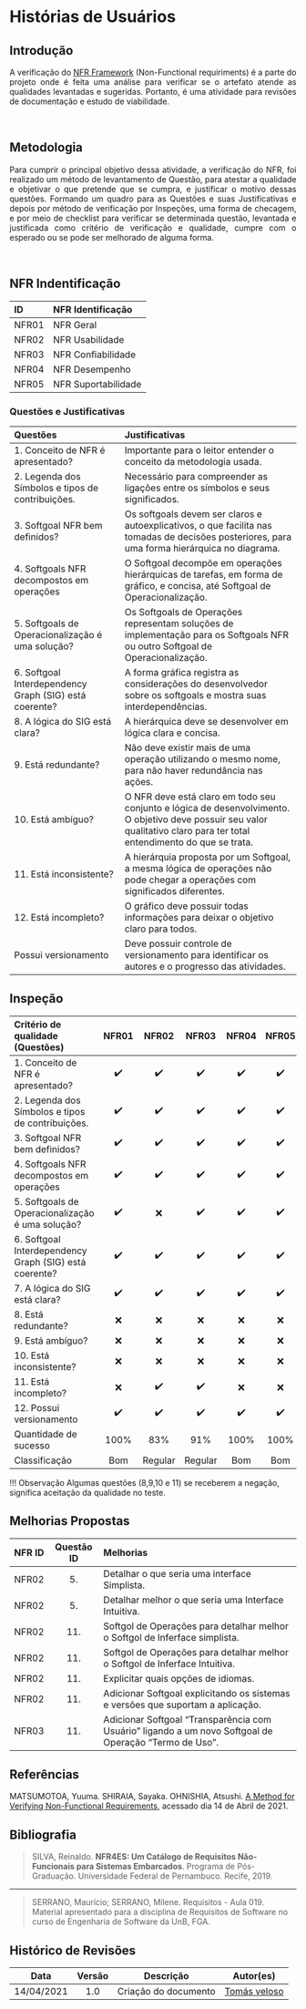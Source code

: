 # Histórias de Usuários


## Introdução

<p align = "justify">A verificação do <a href="https://requisitos-de-software.github.io/2020.2-BikeItau/modelagem/nfrFramework/#nfr-suportabilidade">NFR Framework</a> (Non-Functional requiriments) é a parte do projeto onde é feita uma análise para verificar se o artefato atende as qualidades levantadas e sugeridas. Portanto, é uma atividade para revisões de documentação e estudo de viabilidade. </p>
<br/>


## Metodologia

<p align = "justify"> Para cumprir o principal objetivo dessa atividade, a verificação do NFR, foi realizado um método de levantamento de Questão, para atestar a qualidade e objetivar o que pretende que se cumpra, e justificar o motivo dessas questões. Formando um quadro para as Questões e suas Justificativas e depois por método de verificação por Inspeções, uma forma de checagem, e por meio de checklist para verificar se determinada questão, levantada e justificada como critério de verificação e qualidade, cumpre com o esperado ou se pode ser melhorado de alguma forma.</p>
<br/>

## NFR Indentificação

| **ID** | **NFR Identificação** |
| :--- | :--- |
| NFR01 | NFR Geral |
| NFR02 | NFR Usabilidade |
| NFR03 | NFR Confiabilidade |
| NFR04 | NFR Desempenho |
| NFR05 | NFR Suportabilidade |

  

### Questões e Justificativas

| **Questões** | **Justificativas** |
| :--- | :--- |
|  1. Conceito de NFR é apresentado? | Importante para o leitor entender o conceito da metodologia usada.  |
|  2. Legenda dos Símbolos e tipos de contribuições. | Necessário para compreender as ligações entre os símbolos e seus significados.  |
|  3. Softgoal NFR bem definidos? | Os softgoals devem ser claros e autoexplicativos, o que facilita nas tomadas de decisões posteriores, para uma forma hierárquica no diagrama.  |
|  4. Softgoals NFR decompostos em operações | O Softgoal decompõe em operações hierárquicas de tarefas, em forma de gráfico, e concisa, até Softgoal de Operacionalização.  |
|  5. Softgoals de Operacionalização é uma solução? | Os Softgoals de Operações representam soluções de implementação para os Softgoals NFR ou outro Softgoal de Operacionalização.  |
|  6. Softgoal Interdependency Graph (SIG) está coerente? | A forma gráfica registra as considerações do desenvolvedor sobre os softgoals e mostra suas interdependências. | 
|  8. A lógica do SIG está clara? | A hierárquica deve se desenvolver em lógica clara e concisa.  |
|  9. Está redundante? | Não deve existir mais de uma operação utilizando o mesmo nome, para não haver redundância nas ações. |
|  10. Está ambíguo? | O NFR deve está claro em todo seu conjunto e lógica de desenvolvimento. O objetivo deve possuir seu valor qualitativo claro para ter total entendimento do que se trata. |
|  11. Está inconsistente? | A hierárquia proposta por um Softgoal, a mesma lógica de operações não pode chegar a operações com significados diferentes. |
|  12. Está incompleto? | O gráfico deve possuir todas informações para deixar o objetivo claro para todos. |
| Possui versionamento | Deve possuir controle de versionamento para identificar os autores e o progresso das atividades. |


## Inspeção

| **Critério de qualidade (Questões)** | **NFR01** | **NFR02** | **NFR03** | **NFR04** | **NFR05** |
| :--- | :---: | :---: | :---: | :---: | :---: |
| 1. Conceito de NFR é apresentado?  | :heavy_check_mark: | :heavy_check_mark: | :heavy_check_mark: | :heavy_check_mark: | :heavy_check_mark: |
| 2. Legenda dos Símbolos e tipos de contribuições.  | :heavy_check_mark: | :heavy_check_mark: | :heavy_check_mark: | :heavy_check_mark: | :heavy_check_mark: |
| 3. Softgoal NFR bem definidos?  | :heavy_check_mark: | :heavy_check_mark: | :heavy_check_mark: | :heavy_check_mark: | :heavy_check_mark: |
| 4. Softgoals NFR decompostos em operações | :heavy_check_mark: | :heavy_check_mark: | :heavy_check_mark: | :heavy_check_mark: | :heavy_check_mark: |
| 5. Softgoals de Operacionalização é uma solução? | :heavy_check_mark: | :x: | :heavy_check_mark: | :heavy_check_mark: | :heavy_check_mark: |
| 6. Softgoal Interdependency Graph (SIG) está coerente? | :heavy_check_mark: | :heavy_check_mark: | :heavy_check_mark: | :heavy_check_mark: | :heavy_check_mark: |
| 7. A lógica do SIG está clara? | :heavy_check_mark: | :heavy_check_mark: | :heavy_check_mark: | :heavy_check_mark: | :heavy_check_mark: |
| 8. Está redundante? | :x: | :x: | :x: | :x: | :x: |
| 9. Está ambíguo? | :x: | :x: | :x: | :x: | :x: |
| 10. Está inconsistente? | :x: | :x: | :x: | :x: | :x: |
| 11. Está incompleto? | :x: | :heavy_check_mark: | :heavy_check_mark: | :x: | :x: |
| 12. Possui versionamento | :heavy_check_mark: | :heavy_check_mark: | :heavy_check_mark: | :heavy_check_mark: | :heavy_check_mark: |
| Quantidade de sucesso | 100% | 83% | 91% | 100% | 100% |
| Classificação  | Bom | Regular | Regular | Bom | Bom |

!!! Observação
    Algumas questões (8,9,10 e 11) se receberem a negação, significa aceitação da qualidade no teste.

## Melhorias Propostas

| **NFR ID** | **Questão ID** | **Melhorias** |
| :---: | :---: | :--- |
| NFR02  | 5.  | Detalhar o que seria uma interface Simplista. |
| NFR02  | 5.  | Detalhar melhor o que seria uma Interface Intuitiva. |
| NFR02  | 11. |  Softgol de Operações para detalhar melhor o Softgol de Inferface simplista.  |
| NFR02  | 11. |  Softgol de Operações para detalhar melhor o Softgol de Inferface Intuitiva.  |
| NFR02  | 11. |  Explicitar quais opções de idiomas.  |
| NFR02  | 11. |  Adicionar Softgoal explicitando os sistemas e versões que suportam a aplicação.  |
| NFR03  | 11. |  Adicionar Softgoal “Transparência com Usuário” ligando a um novo Softgoal de Operação “Termo de Uso”. |



## Referências

 MATSUMOTOA, Yuuma. SHIRAIA, Sayaka. OHNISHIA, Atsushi. [A Method for Verifying Non-Functional Requirements](https://www.sciencedirect.com/science/article/pii/S1877050917313455), acessado dia 14 de Abril de 2021.


## Bibliografia

> SILVA, Reinaldo. **NFR4ES: Um Catálogo de Requisitos Não-Funcionais para Sistemas Embarcados**. Programa de Pós-Graduação. Universidade Federal de Pernambuco. Recife, 2019.

---

> SERRANO, Maurício; SERRANO, Milene. Requisitos - Aula 019. Material apresentado para a disciplina de Requisitos de Software no curso de Engenharia de Software da UnB, FGA.

## Histórico de Revisões

| Data | Versão | Descrição | Autor(es) |
| :----: | :----: | :----: | :----: |
| 14/04/2021 | 1.0 | Criação do documento | [Tomás veloso](https://github.com/tomasvelos0) |